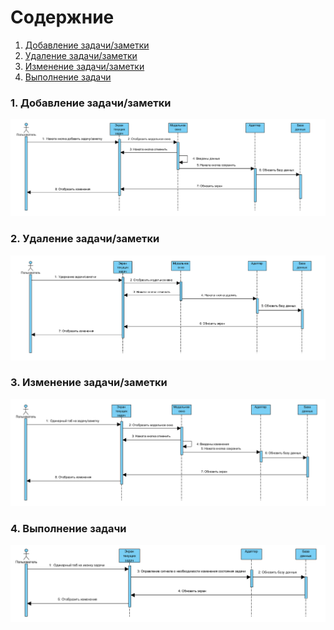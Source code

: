 # Cодержние
1. [Добавление задачи/заметки](#1)
2. [Удаление задачи/заметки](#2) <br>
3. [Изменение задачи/заметки](#3) <br>
4. [Выполнение задачи](#4) <br>
 ### 1. Добавление задачи/заметки <a name="1"></a>
  ![Add](https://github.com/TsyPolina/DayPlanner/blob/master/documentation/diagrams/sequences/Add.png)
### 2. Удаление задачи/заметки <a name="2"></a>
  ![Delete](https://github.com/TsyPolina/DayPlanner/blob/master/documentation/diagrams/sequences/Delete.png)
### 3. Изменение задачи/заметки <a name="3"></a>
  ![Change](https://github.com/TsyPolina/DayPlanner/blob/master/documentation/diagrams/sequences/Change.png)
### 4. Выполнение задачи <a name="4"></a>
  ![Done](https://github.com/TsyPolina/DayPlanner/blob/master/documentation/diagrams/sequences/Done.png)
